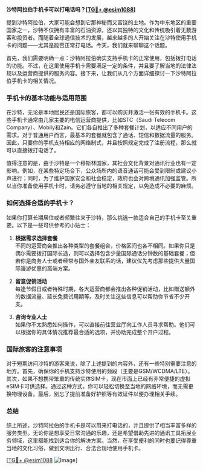 **沙特阿拉伯手机卡可以打电话吗？[[TG💪+ @esim1088](https://t.me/s/esim1088)]**

提到沙特阿拉伯，大家可能会想到它那神秘而又富饶的土地。作为中东地区的重要国家之一，沙特不仅拥有丰富的石油资源，还以其独特的文化和传统吸引着无数游客和投资者。而随着全球通信技术的发展，越来越多的人开始关注在沙特使用手机卡的问题——尤其是能否正常打电话。今天，我们就来聊聊这个话题。

首先，我们需要明确一点：沙特阿拉伯确实支持手机卡的正常使用，包括拨打电话的功能。不过，在这里使用手机卡需要满足一定的条件，并且要了解当地的法律法规以及运营商提供的服务内容。接下来，让我们从几个方面详细探讨一下沙特阿拉伯手机卡的相关情况。

### 手机卡的基本功能与适用范围

在沙特，无论是本地居民还是国际旅客，都可以购买并激活一张有效的手机卡。这些手机卡通常由几家主要的电信运营商提供，比如STC（Saudi Telecom Company）、Mobily和Zain。它们各自推出了多种套餐计划，以适应不同用户的需求。对于普通用户而言，最基本的套餐就包含了通话、短信和数据流量的服务。因此，只要你的手机支持相应的网络制式，并且按照规定完成了注册流程，那么就可以直接拨打电话了。

值得注意的是，由于沙特是一个穆斯林国家，其社会文化背景对通讯行业也有一定影响。例如，在某些特定场合下，公众场所内的语音通话可能会受到限制或建议小声进行；同时，为了维护国家安全和社会稳定，政府也会对跨境通讯加强监管。所以当你准备使用手机卡时，请务必遵守当地的相关规定，以免造成不必要的麻烦。

### 如何选择合适的手机卡？

如果你打算长期居住或者频繁往来于沙特，那么挑选一款适合自己的手机卡至关重要。以下是一些可供参考的小贴士：

1. **根据需求选择套餐**  
   不同的运营商会推出各种类型的套餐组合，价格区间也各不相同。如果你只是偶尔需要拨打国际长途，则可以选择包含少量国际通话分钟数的基础套餐；但若你是商务人士或者经常与国外亲友联系的话，建议优先考虑那些提供大量国际漫游优惠的高端方案。

2. **留意促销活动**  
   每逢节假日或者特殊时期，各大运营商都会推出各种促销活动，比如赠送额外的数据流量、延长免费试用期等。及时关注这些信息可以帮助你节省不少开支。

3. **咨询专业人士**  
   如果你不太熟悉如何操作，可以直接前往营业厅向工作人员寻求帮助。他们可以根据你的具体情况推荐最合适的选项，并协助完成整个开户过程。

### 国际旅客的注意事项

对于短期访问沙特的游客来说，除了上述提到的内容外，还有一些特别需要注意的地方。首先，确保你的手机支持沙特使用的频段（主要是GSM/WCDMA/LTE）。其次，如果不想携带笨重的传统实体SIM卡，现在市面上已经有非常便捷的虚拟eSIM卡可供选择。通过这种方式，你可以轻松切换至当地的网络环境，而无需更换物理设备。最后，别忘了提前准备好护照等有效证件以便办理相关手续。

### 总结

综上所述，沙特阿拉伯的手机卡是可以用来打电话的，并且提供了相当丰富多样的服务类型。无论你是想享受日常沟通的乐趣，还是希望借助先进的通讯工具拓展业务领域，这里都能找到适合你的解决方案。当然，在享受便利的同时也要记得尊重当地的文化习俗，做到文明出行、合法合规地使用手机卡。

[[TG💪+ @esim1088](https://t.me/s/esim1088) ![Image](https://i.postimg.cc/4NQfJmqS/Snipaste-2025-05-13-00-14-12.png)]